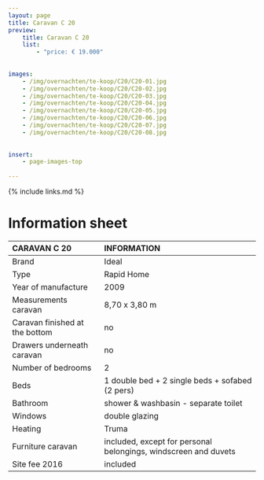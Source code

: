 ```yaml
---
layout: page
title: Caravan C 20
preview: 
    title: Caravan C 20
    list:
        - "price: € 19.000"
        
        
images:
    - /img/overnachten/te-koop/C20/C20-01.jpg
    - /img/overnachten/te-koop/C20/C20-02.jpg
    - /img/overnachten/te-koop/C20/C20-03.jpg
    - /img/overnachten/te-koop/C20/C20-04.jpg
    - /img/overnachten/te-koop/C20/C20-05.jpg
    - /img/overnachten/te-koop/C20/C20-06.jpg
    - /img/overnachten/te-koop/C20/C20-07.jpg
    - /img/overnachten/te-koop/C20/C20-08.jpg
    
    
insert:
    - page-images-top
    
---
```


{% include links.md %}



# Information sheet

CARAVAN C 20                | INFORMATION | 
:---------------------------|:------------|
Brand                       |Ideal               
Type                        |Rapid Home         
Year of manufacture         |2009       
Measurements caravan        |8,70 x 3,80 m
Caravan finished at the bottom  |no     
Drawers underneath caravan      |no 
Number of bedrooms          |2
Beds               |1 double bed + 2 single beds + sofabed (2 pers)
Bathroom           |shower & washbasin - separate toilet 
Windows                      |double glazing
Heating           |Truma
Furniture caravan            |included, except for personal belongings, windscreen and duvets
Site fee 2016  |included
